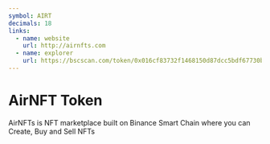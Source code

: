 ```yaml
---
symbol: AIRT
decimals: 18
links:
  - name: website
    url: http://airnfts.com
  - name: explorer
    url: https://bscscan.com/token/0x016cf83732f1468150d87dcc5bdf67730b3934d3
---
```


# AirNFT Token

AirNFTs is NFT marketplace built on Binance Smart Chain where you can Create, Buy and Sell NFTs
